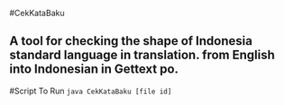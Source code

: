 #CekKataBaku

A tool for checking the shape of Indonesia standard language in translation. from English into Indonesian in Gettext po.
---

#Script To Run
`java CekKataBaku [file id]`
